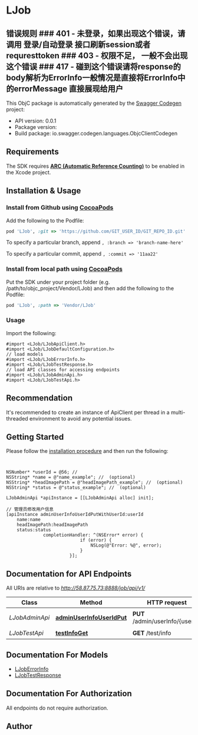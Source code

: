 # LJob

## 错误规则  ###    401 - 未登录，如果出现这个错误，请调用 登录/自动登录 接口刷新session或者requresttoken ###    403 - 权限不足， 一般不会出现这个错误 ###    417 - 碰到这个错误请将response的body解析为ErrorInfo一般情况是直接将ErrorInfo中的errorMessage 直接展现给用户 

This ObjC package is automatically generated by the [Swagger Codegen](https://github.com/swagger-api/swagger-codegen) project:

- API version: 0.0.1
- Package version: 
- Build package: io.swagger.codegen.languages.ObjcClientCodegen

## Requirements

The SDK requires [**ARC (Automatic Reference Counting)**](http://stackoverflow.com/questions/7778356/how-to-enable-disable-automatic-reference-counting) to be enabled in the Xcode project.

## Installation & Usage
### Install from Github using [CocoaPods](https://cocoapods.org/)

Add the following to the Podfile:

```ruby
pod 'LJob', :git => 'https://github.com/GIT_USER_ID/GIT_REPO_ID.git'
```

To specify a particular branch, append `, :branch => 'branch-name-here'`

To specify a particular commit, append `, :commit => '11aa22'`

### Install from local path using [CocoaPods](https://cocoapods.org/)

Put the SDK under your project folder (e.g. /path/to/objc_project/Vendor/LJob) and then add the following to the Podfile:

```ruby
pod 'LJob', :path => 'Vendor/LJob'
```

### Usage

Import the following:

```objc
#import <LJob/LJobApiClient.h>
#import <LJob/LJobDefaultConfiguration.h>
// load models
#import <LJob/LJobErrorInfo.h>
#import <LJob/LJobTestResponse.h>
// load API classes for accessing endpoints
#import <LJob/LJobAdminApi.h>
#import <LJob/LJobTestApi.h>

```

## Recommendation

It's recommended to create an instance of ApiClient per thread in a multi-threaded environment to avoid any potential issues.

## Getting Started

Please follow the [installation procedure](#installation--usage) and then run the following:

```objc


NSNumber* *userId = @56; // 
NSString* *name = @"name_example"; //  (optional)
NSString* *headImagePath = @"headImagePath_example"; //  (optional)
NSString* *status = @"status_example"; //  (optional)

LJobAdminApi *apiInstance = [[LJobAdminApi alloc] init];

// 管理员修改用户信息
[apiInstance adminUserInfoUserIdPutWithUserId:userId
    name:name
    headImagePath:headImagePath
    status:status
              completionHandler: ^(NSError* error) {
                            if (error) {
                                NSLog(@"Error: %@", error);
                            }
                        }];

```

## Documentation for API Endpoints

All URIs are relative to *http://58.87.75.73:8888/job/api/v1/*

Class | Method | HTTP request | Description
------------ | ------------- | ------------- | -------------
*LJobAdminApi* | [**adminUserInfoUserIdPut**](docs/LJobAdminApi.md#adminuserinfouseridput) | **PUT** /admin/userInfo/{userId} | 管理员修改用户信息
*LJobTestApi* | [**testInfoGet**](docs/LJobTestApi.md#testinfoget) | **GET** /test/info | 测试接口


## Documentation For Models

 - [LJobErrorInfo](docs/LJobErrorInfo.md)
 - [LJobTestResponse](docs/LJobTestResponse.md)


## Documentation For Authorization

 All endpoints do not require authorization.


## Author




